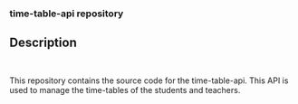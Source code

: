 ### time-table-api repository

## Description

```sh

```

```sh

```

This repository contains the source code for the time-table-api. This API is used to manage the time-tables of the students and teachers.
